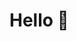 <!-- 
<picture>
    <source media="(prefers-color-scheme: dark)" srcset="https://raw.githubusercontent.com/playitsafe/playitsafe/output/github-contribution-grid-snake-dark.svg">
    <source media="(prefers-color-scheme: light)" srcset="https://raw.githubusercontent.com/playitsafe/playitsafe/output/github-contribution-grid-snake.svg">
    <img alt="github contribution grid snake animation" src="https://raw.githubusercontent.com/playitsafe/playitsafe/output/github-contribution-grid-snake.svg">
    <br />
</picture>
 -->


# Hello 👋
